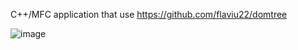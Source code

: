 C++/MFC application that use 
https://github.com/flaviu22/domtree

![image](https://github.com/user-attachments/assets/75711134-2578-4a78-b761-44e13292d96b)

